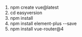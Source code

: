 1. npm create vue@latest
2. cd easyversion
3. npm install
4. npm install element-plus --save
5. npm install vue-router@4
